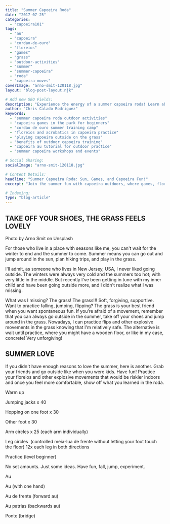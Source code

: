 ```yaml
---
title: "Summer Capoeira Roda"
date: "2017-07-25"
categories:
  - "capoeira101"
tags:
  - "au"
  - "capoeira"
  - "cordao-de-ouro"
  - "floreios"
  - "games"
  - "grass"
  - "outdoor-activities"
  - "summer"
  - "summer-capoeira"
  - "roda"
  - "capoeira-moves"
coverImage: "arno-smit-120118.jpg"
layout: "blog-post-layout.njk"

# Add new SEO Fields:
description: "Experience the energy of a summer capoeira roda! Learn about outdoor games, floreios, and the joy of playing outside. "
author: "Chris Calado Rodriguez"
keywords:
  - "summer capoeira roda outdoor activities"
  - "capoeira games in the park for beginners"
  - "cordao de ouro summer training camp"
  - "floreios and acrobatics in capoeira practice"
  - "playing capoeira outside on the grass"
  - "benefits of outdoor capoeira training"
  - "capoeira au tutorial for outdoor practice"
  - "summer capoeira workshops and events"

# Social Sharing:
socialImage: "arno-smit-120118.jpg"

# Content Details:
headline: "Summer Capoeira Roda: Sun, Games, and Capoeira Fun!"
excerpt: "Join the summer fun with capoeira outdoors, where games, floreios, and the spirit of the roda come alive under the sun."

# Indexing:
type: "blog-article"
---
```


## TAKE OFF YOUR SHOES, THE GRASS FEELS LOVELY

Photo by Arno Smit on Unsplash

For those who live in a place with seasons like me, you can't wait for the winter to end and the summer to come. Summer means you can go out and jump around in the sun, plan hiking trips, and play in the grass.

I'll admit, as someone who lives in New Jersey, USA, I never liked going outside. The winters were always very cold and the summers too hot; with very little in the middle. But recently I've been getting in tune with my inner child and have been going outside more, and I didn't realize what I was missing.

What was I missing? The grass! The grass!!! Soft, forgiving, supportive. Want to practice falling, jumping, flipping? The grass is your best friend when you want spontaneous fun. If you’re afraid of a movement, remember that you can always go outside in the summer, take off your shoes and jump around in the grass. Nowadays, I can practice flips and other explosive movements in the grass knowing that I'm relatively safe. The alternative is wait until practice, where you might have a wooden floor, or like in my case, concrete! Very unforgiving!

## SUMMER LOVE

If you didn't have enough reasons to love the summer, here is another. Grab your friends and go outside like when you were kids. Have fun! Practice your floreios and other explosive movements that would be riskier indoors and once you feel more comfortable, show off what you learned in the roda.

Warm up

Jumping jacks x 40

Hopping on one foot x 30

Other foot x 30

Arm circles x 25 (each arm individually)

Leg circles  (controlled meia-lua de frente without letting your foot touch the floor) 12x each leg in both directions

Practice (level beginner)

No set amounts. Just some ideas. Have fun, fall, jump, experiment.

Au

Au (with one hand)

Au de frente (forward au)

Au patrias (backwards au)

Ponte (bridge)